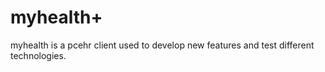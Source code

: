 # myhealth+
myhealth is a pcehr client used to develop new features and test different technologies.
